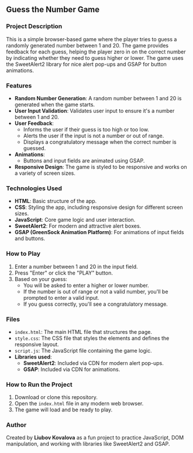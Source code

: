 ## Guess the Number Game

### Project Description
This is a simple browser-based game where the player tries to guess a randomly generated number between 1 and 20. The game provides feedback for each guess, helping the player zero in on the correct number by indicating whether they need to guess higher or lower. The game uses the SweetAlert2 library for nice alert pop-ups and GSAP for button animations.

### Features
- **Random Number Generation**: A random number between 1 and 20 is generated when the game starts.
- **User Input Validation**: Validates user input to ensure it's a number between 1 and 20.
- **User Feedback**: 
  - Informs the user if their guess is too high or too low.
  - Alerts the user if the input is not a number or out of range.
  - Displays a congratulatory message when the correct number is guessed.
- **Animations**: 
  - Buttons and input fields are animated using GSAP.
- **Responsive Design**: The game is styled to be responsive and works on a variety of screen sizes.

### Technologies Used
- **HTML**: Basic structure of the app.
- **CSS**: Styling the app, including responsive design for different screen sizes.
- **JavaScript**: Core game logic and user interaction.
- **SweetAlert2**: For modern and attractive alert boxes.
- **GSAP (GreenSock Animation Platform)**: For animations of input fields and buttons.

### How to Play
1. Enter a number between 1 and 20 in the input field.
2. Press "Enter" or click the "PLAY" button.
3. Based on your guess:
   - You will be asked to enter a higher or lower number.
   - If the number is out of range or not a valid number, you'll be prompted to enter a valid input.
   - If you guess correctly, you'll see a congratulatory message.

### Files
- `index.html`: The main HTML file that structures the page.
- `style.css`: The CSS file that styles the elements and defines the responsive layout.
- `script.js`: The JavaScript file containing the game logic.
- **Libraries used**:
  - **SweetAlert2**: Included via CDN for modern alert pop-ups.
  - **GSAP**: Included via CDN for animations.

### How to Run the Project
1. Download or clone this repository.
2. Open the `index.html` file in any modern web browser.
3. The game will load and be ready to play.

### Author
Created by **Liubov Kovalova** as a fun project to practice JavaScript, DOM manipulation, and working with libraries like SweetAlert2 and GSAP.
